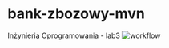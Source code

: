 # bank-zbozowy-mvn
Inżynieria Oprogramowania - lab3
![workflow](https://github.com/hkereb/bank-zbozowy-mvn/actions/workflows/ci.yml/badge.svg?event=push)
